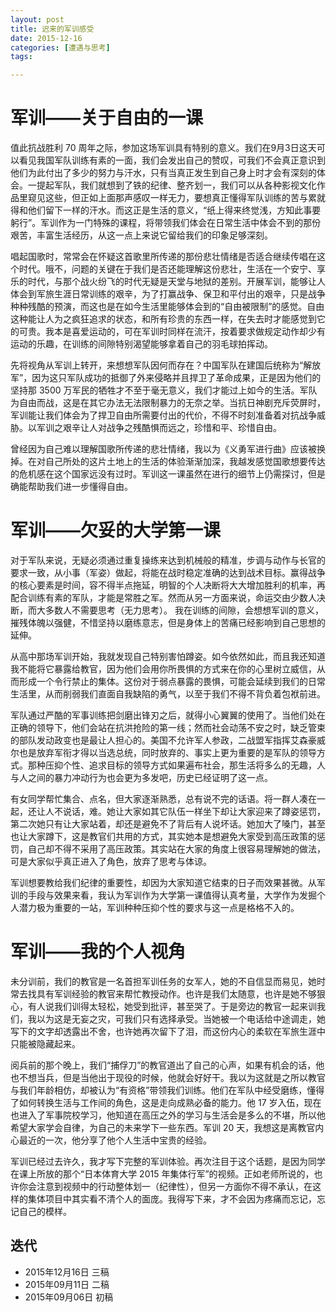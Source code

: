 ```yaml
---
layout: post
title: 迟来的军训感受
date: 2015-12-16
categories: [遭遇与思考]
tags: 

---
```

# 军训——关于自由的一课
值此抗战胜利 70 周年之际，参加这场军训具有特别的意义。我们在9月3日这天可以看见我国军队训练有素的一面，我们会发出自己的赞叹，可我们不会真正意识到他们为此付出了多少的努力与汗水，只有当真正发生到自己身上时才会有深刻的体会。一提起军队，我们就想到了铁的纪律、整齐划一，我们可以从各种影视文化作品里窥见这些，但正如上面那声感叹一样无力，要想真正懂得军队训练的苦与累就得和他们留下一样的汗水。而这正是生活的意义，“纸上得来终觉浅，方知此事要躬行”。军训作为一门特殊的课程，将带领我们体会在日常生活中体会不到的那份艰苦，丰富生活经历，从这一点上来说它留给我们的印象足够深刻。

唱起国歌时，常常会在怀疑这首歌里所传递的那份悲壮情绪是否适合继续传唱在这个时代。哦不，问题的关键在于我们是否还能理解这份悲壮，生活在一个安宁、享乐的时代，与那个战火纷飞的时代无疑是天堂与地狱的差别。开展军训，能够让人体会到军旅生涯日常训练的艰辛，为了打赢战争、保卫和平付出的艰辛，只是战争种种残酷的预演，而这也是在如今生活里能够体会到的“自由被限制”的感觉。自由这种能让人为之疯狂追求的状态，和所有珍贵的东西一样，在失去时才能感觉到它的可贵。我本是喜爱运动的，可在军训时同样在流汗，按着要求做规定动作却少有运动的乐趣，在训练的间隙特别渴望能够拿着自己的羽毛球拍挥动。

先将视角从军训上转开，来想想军队因何而存在？中国军队在建国后统称为“解放军”，因为这只军队成功的抵御了外来侵略并且捍卫了革命成果，正是因为他们的坚持那 3500 万军民的牺牲才不至于毫无意义，我们才能过上如今的生活。军队为自由而战，这是在其它办法无法限制暴力的无奈之举。当抗日神剧充斥荧屏时，军训能让我们体会为了捍卫自由所需要付出的代价，不得不时刻准备着对抗战争威胁。以军训之艰辛让人对战争之残酷惧而远之，珍惜和平、珍惜自由。　

曾经因为自己难以理解国歌所传递的悲壮情绪，我以为《义勇军进行曲》应该被换掉。在对自己所处的这片土地上的生活的体验渐渐加深，我越发感觉国歌想要传达的危机感在这个国家远没有过时。军训这一课虽然在进行的细节上仍需探讨，但是确能帮助我们进一步懂得自由。

# 军训——欠妥的大学第一课
对于军队来说，无疑必须通过重复操练来达到机械般的精准，步调与动作与长官的要求一致，从小事（军姿）做起，将能在战时稳定准确的达到战术目标。赢得战争的核心要素是时间，容不得半点拖延，明智的个人决断将大大增加胜利的机率，再配合训练有素的军队，才能是常胜之军。然而从另一方面来说，命运交由少数人决断，而大多数人不需要思考（无力思考）。
我在训练的间隙，会想想军训的意义，摧残体魄以强健，不惜坚持以磨练意志，但是身体上的苦痛已经影响到自己思想的延伸。

从高中那场军训开始，我就发现自己特别害怕蹲姿。如今依然如此，而且我还知道我不能将它暴露给教官，因为他们会用你所畏惧的方式来在你的心里树立威信，从而形成一个令行禁止的集体。这份对于弱点暴露的畏惧，可能会延续到我们的日常生活里，从而削弱我们直面自我缺陷的勇气，以至于我们不得不背负着包袱前进。


军队通过严酷的军事训练把剑磨出锋刃之后，就得小心翼翼的使用了。当他们处在正确的领导下，他们会站在抗洪抢险的第一线；然而社会动荡不安之时，缺乏管束的部队发动政变也是最让人担心的。美国不允许军人参政，二战盟军指挥艾森豪威尔也是放弃军衔才得以当选总统，同时放弃的、事实上更为重要的是军队的领导方式。那种压抑个性、追求目标的领导方式如果遍布社会，那生活将多么的无趣，人与人之间的暴力冲动行为也会更为多发吧，历史已经证明了这一点。

有女同学帮忙集合、点名，但大家逐渐熟悉，总有说不完的话语。将一群人凑在一起，还让人不说话，难。她让大家如其它队伍一样坐下却让大家迎来了蹲姿惩罚，第二次她只有让大家站着，却还是避免不了背后有人说坏话。她加大了嗓门，甚至也让大家蹲下，这是教官们共用的方式，其实她本是想避免大家受到高压政策的惩罚，自己却不得不采用了高压政策。其实站在大家的角度上很容易理解她的做法，可是大家似乎真正进入了角色，放弃了思考与体谅。

军训想要教给我们纪律的重要性，却因为大家知道它结束的日子而效果甚微。从军训的手段与效果来看，我认为军训作为大学第一课值得认真考量，大学作为发掘个人潜力极为重要的一站，军训种种压抑个性的要求与这一点是格格不入的。

# 军训——我的个人视角
未分训前，我们的教官是一名首担军训任务的女军人，她的不自信显而易见，她时常去找具有军训经验的教官来帮忙教授动作。也许是我们太随意，也许是她不够狠心，有人说我们训得太轻松，她受到批评，甚至哭了。于是旁边的教官一起来训我们，我以为这是无妄之灾，可我们只有选择承受。当她被一个电话给中途调走，她写下的文字却透露出不舍，也许她再次留下了泪，而这份内心的柔软在军旅生涯中只能被隐藏起来。

阅兵前的那个晚上，我们“捕俘刀”的教官道出了自己的心声，如果有机会的话，他也不想当兵，但是当他出于现役的时候，他就会好好干。我以为这就是之所以教官与我们年龄相仿，却被认为“有资格”带领我们训练。他们在军队中经受磨练，懂得了如何转换生活与工作间的角色，这是走向成熟必备的能力。他 17 岁入伍，现在也进入了军事院校学习，他知道在高压之外的学习与生活会是多么的不堪，所以他希望大家学会自律，为自己的未来学下一些东西。军训 20 天，我想这是离教官内心最近的一次，他分享了他个人生活中宝贵的经验。

军训已经过去许久，我才写下完整的军训体验。再次注目于这个话题，是因为同学在课上所放的那个“日本体育大学 2015 年集体行军”的视频。正如老师所说的，也许你会注意到视频中的行动整体划一（纪律性），但另一方面你不得不承认，在这样的集体项目中其实看不清个人的面庞。我得写下来，才不会因为疼痛而忘记，忘记自己的模样。

## 迭代
* 2015年12月16日 三稿
* 2015年09月11日  二稿
* 2015年09月06日  初稿
